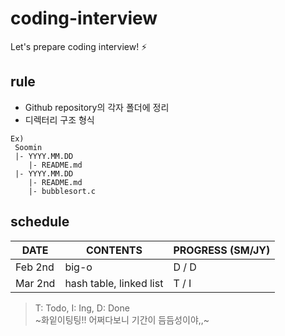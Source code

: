 # coding-interview
Let's prepare coding interview! :zap:

## rule
- Github repository의 각자 폴더에 정리
- 디렉터리 구조 형식

```
Ex)
 Soomin
 |- YYYY.MM.DD
    |- README.md
 |- YYYY.MM.DD
    |- README.md
    |- bubblesort.c
```

## schedule
| DATE | CONTENTS  | PROGRESS (SM/JY) |
|---|---|---|
| Feb 2nd | big-o | D / D |
| Mar 2nd | hash table, linked list | T / I  |
> T: Todo, I: Ing, D: Done  
~화잍이팅팅!! 어쩌다보니 기간이 듬듬성이야,,~
